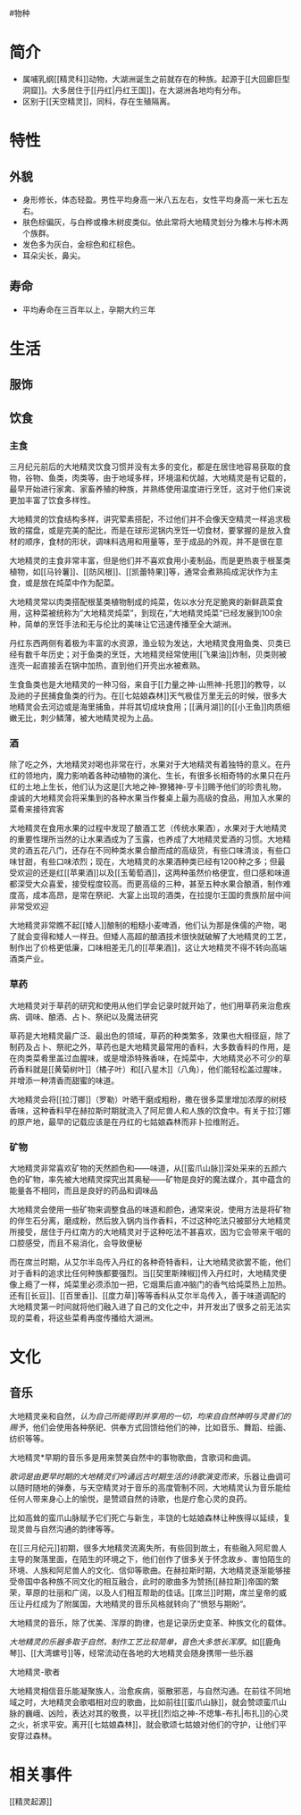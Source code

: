 #物种
# 简介
- 属哺乳纲[[精灵科]]动物，大湖洲诞生之前就存在的种族。起源于[[大回廊巨型洞窟]]。大多居住于[[丹红|丹红王国]]，在大湖洲各地均有分布。
- 区别于[[天空精灵]]，同科，存在生殖隔离。
# 特性
## 外貌
- 身形修长，体态轻盈。男性平均身高一米八五左右，女性平均身高一米七五左右。
- 肤色棕偏灰，与白桦或橡木树皮类似。依此常将大地精灵划分为橡木与桦木两个族群。
- 发色多为灰白，金棕色和红棕色。
- 耳朵尖长，鼻尖。
## 寿命
- 平均寿命在三百年以上，孕期大约三年
# 生活
## 服饰

## 饮食
### 主食
三月纪元前后的大地精灵饮食习惯并没有太多的变化，都是在居住地容易获取的食物，谷物、鱼类，肉类等，由于地域多样，环境温和优越，大地精灵是有记载的，最早开始进行家禽、家畜养殖的种族，并熟练使用温度进行烹饪，这对于他们来说更加丰富了饮食多样性。

大地精灵的饮食结构多样，讲究荤素搭配，不过他们并不会像天空精灵一样追求极致的摆盘，或是完美的配比，而是在球形泥锅内烹饪一切食材，要掌握的是放入食材的顺序，食材的形状，调味料选用和用量等，至于成品的外观，并不是很在意

大地精灵的主食非常丰富，但是他们并不喜欢食用小麦制品，而是更热衷于根茎类植物，如[[马铃薯]]、[[防风根]]、[[凯蕾特果]]等，通常会煮熟捣成泥状作为主食，或是放在炖菜中作为配菜。

大地精灵常以肉类搭配根茎类植物制成的炖菜，佐以水分充足脆爽的新鲜蔬菜食用，这种菜被统称为”大地精灵炖菜”，到现在，”大地精灵炖菜“已经发展到100余种，简单的烹饪手法和无与伦比的美味让它迅速传播至全大湖洲。

丹红东西两侧有着极为丰富的水资源，渔业较为发达，大地精灵食用鱼类、贝类已经有数千年历史；对于鱼类的烹饪，大地精灵经常使用[[飞果油]]炸制，贝类则被连壳一起直接丢在锅中加热，直到他们开壳出水被煮熟。

生食鱼类也是大地精灵的一种习俗，来自于[[力量之神-山熊神-托恩]]的教导，以及祂的子民捕食鱼类的行为。在[[七姑娘森林]]天气极佳万里无云的时候，很多大地精灵会去河边或是海里捕鱼，并将其切成块食用；[[满月湖]]的[[小王鱼]]肉质细嫩无比，刺少鳞薄，被大地精灵视为上品。

### 酒
除了吃之外，大地精灵对喝也非常在行，水果对于大地精灵有着独特的意义。在丹红的领地内，魔力影响着各种动植物的演化、生长，有很多长相奇特的水果只在丹红的土地上生长，他们认为这是[[大地之神-獠猪神-亨卡]]赐予他们的珍贵礼物，虔诚的大地精灵会将采集到的各种水果当作餐桌上最为高级的食品，用加入水果的菜肴来接待宾客

大地精灵在食用水果的过程中发现了酿酒工艺（传统水果酒），水果对于大地精灵的重要性理所当然的让水果酒成为了玉露，也养成了大地精灵爱酒的习惯。大地精灵的酒五花八门，还存在不同种类水果合酿而成的高级货，有些口味清淡，有些口味甘甜，有些口味浓烈；现在，大地精灵的水果酒种类已经有1200种之多；但最受欢迎的还是红[[苹果酒]]以及[[玉葡萄酒]]，这两种虽然价格便宜，但口感和味道都深受大众喜爱，接受程度较高。而更高级的三种，甚至五种水果合酿酒，制作难度高，成本高昂，是常在祭祀、大宴上出现的酒类，在拉提尔王国的贵族阶层中间非常受欢迎

大地精灵非常瞧不起[[矮人]]酿制的粗糙小麦啤酒，他们认为那是侏儒的产物，喝了就会变得和矮人一样丑。但矮人高超的酿酒技术很快就破解了大地精灵的工艺，制作出了价格更低廉，口味相差无几的[[苹果酒]]，这让大地精灵不得不转向高端酒类产业。

### 草药
大地精灵对于草药的研究和使用从他们学会记录时就开始了，他们用草药来治愈疾病、调味、酿酒、占卜、祭祀以及魔法研究

草药是大地精灵最广泛、最出色的领域，草药的种类繁多，效果也大相径庭，除了制药及占卜、祭祀之外，草药也是大地精灵最常用的香料，大多数香料的作用，是在肉类菜肴里盖过血腥味，或是增添特殊香味，在炖菜中，大地精灵必不可少的草药香料就是[[黄菊树叶]]（橘子叶）和[[八星木]]（八角），他们能轻松盖过腥味，并增添一种清香而甜蜜的味道。

大地精灵会将[[拉汀娜]]（罗勒）叶晒干磨成粗粉，撒在很多菜里增加浓厚的树枝香味，这种香料早在赫拉斯时期就流入了阿尼兽人和人族的饮食中。有关于拉汀娜的原产地，最早的记载应该是在丹红的七姑娘森林而非卜拉维附近。

### 矿物
大地精灵非常喜欢矿物的天然颜色和——味道，从[[蛮爪山脉]]深处采来的五颜六色的矿物，率先被大地精灵探究出其奥秘——矿物是良好的魔法媒介，其中蕴含的能量各不相同，而且是良好的药品和调味品

大地精灵会使用一些矿物来调整食品的味道和颜色，通常来说，使用方法是将矿物的伴生石分离，磨成粉，然后放入锅内当作香料，不过这种吃法只被部分大地精灵所接受，居住于丹红南方的大地精灵对于这种吃法不甚喜欢，因为它会带来干咽的口腔感受，而且不易消化，会导致便秘

而在席兰时期，从艾尔半岛传入丹红的各种奇特香料，让大地精灵欲罢不能，他们对于香料的追求比任何种族都要强烈。当[[契里斯辣椒]]传入丹红时，大地精灵便像上瘾了一样，炖菜里必须添加一把，它烟熏后直冲脑门的香气给炖菜热上加热。还有[[长豆]]、[[百里香]]、[[度力草]]等等香料从艾尔半岛传入，善于味道调配的大地精灵第一时间就将他们融入进了自己的文化之中，并开发出了很多之前无法实现的菜肴，将这些菜肴再度传播给大湖洲。
# 文化
## 音乐
大地精灵亲和自然，*认为自己所能得到并享用的一切，均来自自然神明与灵兽们的赐予*，他们会使用各种祭祀、供奉方式回馈给他们的神，比如音乐、舞蹈、绘画、纺织等等。

大地精灵*早期的音乐多是用来赞美自然中的事物歌曲，含歌词和曲调。

*歌词是由更早时期的大地精灵们吟诵远古时期生活的诗歌演变而来*，乐器让曲调可以随时随地的弹奏，与天空精灵对于音乐的高度管制不同，大地精灵认为音乐能给任何人带来身心上的愉悦，是赞颂自然的诗歌，也是疗愈心灵的良药。

比如高耸的蛮爪山脉赋予它们死亡与新生，丰饶的七姑娘森林让种族得以延续，复现灵兽与自然沟通的韵律等等。

在[[三月纪元]]初期，很多大地精灵流离失所，有些回到故土，有些融入阿尼兽人主导的聚落里面，在陌生的环境之下，他们创作了很多关于怀念故乡、害怕陌生的环境、人族和阿尼兽人的文化、信仰等歌曲。在赫拉斯时期，大地精灵逐渐能够接受帝国中各种族不同文化的相互融合，此时的歌曲多为赞扬[[赫拉斯]]帝国的繁荣，草原的壮丽和广阔，以及人们相互帮助的佳话。[[席兰]]时期，席兰皇帝的威压让丹红成为了附属国，大地精灵的音乐风格就转向了”愤怒与期盼“。

大地精灵的音乐，除了优美、浑厚的韵律，也是记录历史变革、种族文化的载体。

*大地精灵的乐器多取于自然，制作工艺比较简单，音色大多悠长浑厚*。如[[鹿角琴]]、[[大湾螺号]]等，经常流动在各地的大地精灵会随身携带一些乐器

大地精灵-歌者

大地精灵相信音乐能凝聚族人，治愈疾病，驱散邪恶，与自然沟通。在前往不同地域之时，大地精灵会歌唱相对应的歌曲，比如前往[[蛮爪山脉]]，就会赞颂蛮爪山脉的巍峨、凶险，表达对其的敬畏，以平抚[[烈焰之神-不熄隼-布扎|布扎]]的心灵之火，祈求平安。离开[[七姑娘森林]]，就会歌颂七姑娘对他们的守护，让他们平安穿过森林。

# 相关事件
[[精灵起源]]